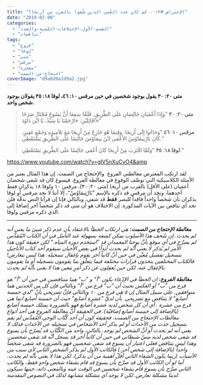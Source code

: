 ```yaml
---
title: "الإعتراض #٠١٢، كم كان عدد العُمي الذين شُفوا بالقرب من أريحا؟"
date: "2019-02-08"
categories: 
  - "القسم-الأول-الإختلافات-الكمية-والعدد"
  - "تناقضات"
tags: 
  - "فروع"
  - "لوقا"
  - "متى"
  - "مرقس"
  - "معجزة"
  - "احتجاج-من-الصمت"
coverImage: "d9a0d9a1d9a2.jpg"
---
```


**متى ٢٠: ٣٠ يقول بوجود شخصين في حين مرقس ١٠: ٤٦، لوقا ١٨: ٣٥ يقولان بوجود شخص واحد.**

> **متى ٢٠**: **٣٠** ”وَإِذَا أَعْمَيَانِ جَالِسَانِ عَلَى الطَّرِيقِ. فَلَمَّا سَمِعَا أَنَّ يَسُوعَ مُجْتَازٌ صَرَخَا قَائِلَيْنِ: «ارْحَمْنَا يَا سَيِّدُ، يَا ابْنَ دَاوُدَ!»“
> 
> **مرقس ١٠**: **٤٦** ”وَجَاءُوا إِلَى أَرِيحَا. وَفِيمَا هُوَ خَارِجٌ مِنْ أَرِيحَا مَعَ تَلاَمِيذِهِ وَجَمْعٍ غَفِيرٍ، كَانَ بَارْتِيمَاوُسُ الأَعْمَى ابْنُ تِيمَاوُسَ جَالِسًا عَلَى الطَّرِيقِ يَسْتَعْطِي.“
> 
> **لوقا ١٨**: **٣٥** ”وَلَمَّا اقْتَرَبَ مِنْ أَرِيحَا كَانَ أَعْمَى جَالِسًا علَى الطَّرِيقِ يَسْتَعْطِي.“

https://www.youtube.com/watch?v=gIV5nXuCyO4&amp

لقد ارتكب المعترض مغالطتي الفروع  والإحتجاج من الصمت. إن هذا المثال يعتبر من الأمثلة الكلاسيكية التي توصِّف الوقوع في مغالطة الفروع. فيسوع كان قد شَفى شخصان أعميان (على الأقل) بالقرب من أريحا (متى ٢٠: ٣٠). مرقس ١٠ ولوقا ١٨ يذكران فقط أحدهما، ونجد أن مرقس قد ذكره بالإسم ”بَارْتِيمَاوُسُ“، إلا أننا لا نجد مرقس أو لوقا يذكران بأن شخصاً واحداً فاقداً للبصر **فقط** قد شفي، وبالتالي فإنا إن قرأنا النص بدقّة فلن نجد أي تناقض بين الآيات المذكورة. إن الاختلاف هو أن متى قد ذكر شخصاً آخر إضافةً إلى الذي ذكره مرقس ولوقا.

* * *

_**مغالطة الإحتجاج من الصمت:** هي ارتكاب الخطأ بالاعتقاد بأن عدم ذكر شيئ ما يعني أنه لم يحدث. إن سٌخف هذا الأسلوب يمكن كشفه بسهولة عند التأمل في أن الكتاب المُقدَّس لم يصرِّح في أي موقع بأنَّ يوحنا المعمدان قد ”استخدم دورة المياه.“ لكن حقيقة كون هذا الأمر لم يُذكر لا يعني أنَّه لم يحدث أبداً! في بعض الأحيان سيقوم أحد كتاب الأناجيل بتسجيل تفصيل مُعيَّن في حين أنَّ كاتباً آخر يقوم بإغفال تسجيله. هذا ليس بتعارض! فالكتاب المختلفين يتخذون قرارات مختلفة فيما يتعلّق بما يقومون بتسجيله أو ما يقومون بالإغفال عنه. لكن حين يُغفِلون عن ذكر أمرٍ معين هذا لا يعني بأنَّه لم يحدث._

_**مغالطة الفروع:** ان الخطأ في الإدّعاء بكون ”أ“ و ”ب“ هما متناقضين في حين أن ”أ“ هو فرع من ”ب“ أو العكس بحيث أن ”ب“ فرع من ”أ“ وبالتالي فإن كل من الحدثين هما متوافقين. على سبيل المثال إن ٥ هي فرع من ١٠ وبالتالي فإنَّ تصريحي بأنّ ”لدي خمسة أصابع“ لا يتناقض مع تصريحي  بأن لديَّ ”عشرة أصابع“ حيث أن خمسة أصابع انما هي فرع من عشرة . أي أن كل شخص لديه عشرة أصابع فهو بالضرورة يمتلك خمسة أصابع (بالإضافة إلى خمسة أصابع إضافيّة). في الحقيقة أنَّ مغالطة الفروع هي أحد أنواع مغالطات الإحتجاج من الصمت، فحقيقة كون أن أحد كُتَّاب الوحي المُقدَّس لم يقم بتسجيل حدث من الأحداث أو لم يذكر أحد الأشخاص في تسجيله عن الأحداث فذلك لا يعني أنه لم يحدث أو أنَّ الشخص لم يوجد. بالتالي، واحد من الكُتَّاب قد يُصرّح بأن يسوع قد شفى شخص لديه مسّ شيطاني في حين أن كاتباً آخر قد يسجل أنَّه قد شفى شخصين. وهذا ليس بتناقض فعلى اعتبار أن يسوع قد شفى شخصين فهو بالضرورة قد شفى شخصاً واحداً (بالإضافة إلى شخص آخر.) فالكاتب الأول لم يذكر الشخص الثاني لأي سبب من الأسباب (ربما يكون الشفاء الثاني أقلّ أهمية من أن يذكر)، لكن هذا لا يعني بأنَّه لم يحدث. أما لو أن الكاتب الأول قد صرَّح بأن يسوع قد قام بشفاء شخص واحدٍ فقط، والكاتب الثاني صرَّح بأن يسوع قام بشفاء شخصين في الوقت عينه وبالمعنى ذاته، حينها سيكون لدينا مشكلة تعارض. لكن لا يوجد أي مشكلة مشابهة لذلك في النصوص المقدسة._
